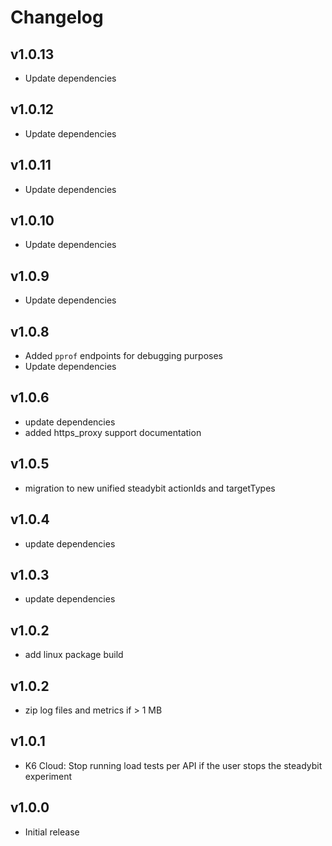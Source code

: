 # Changelog

## v1.0.13

- Update dependencies

## v1.0.12

- Update dependencies

## v1.0.11

- Update dependencies

## v1.0.10

- Update dependencies

## v1.0.9

- Update dependencies

## v1.0.8

- Added `pprof` endpoints for debugging purposes
- Update dependencies

## v1.0.6

- update dependencies
- added https_proxy support documentation

## v1.0.5

- migration to new unified steadybit actionIds and targetTypes

## v1.0.4

- update dependencies

## v1.0.3

- update dependencies

## v1.0.2

 - add linux package build

## v1.0.2

 - zip log files and metrics if > 1 MB

## v1.0.1

 - K6 Cloud: Stop running load tests per API if the user stops the steadybit experiment

## v1.0.0

 - Initial release
